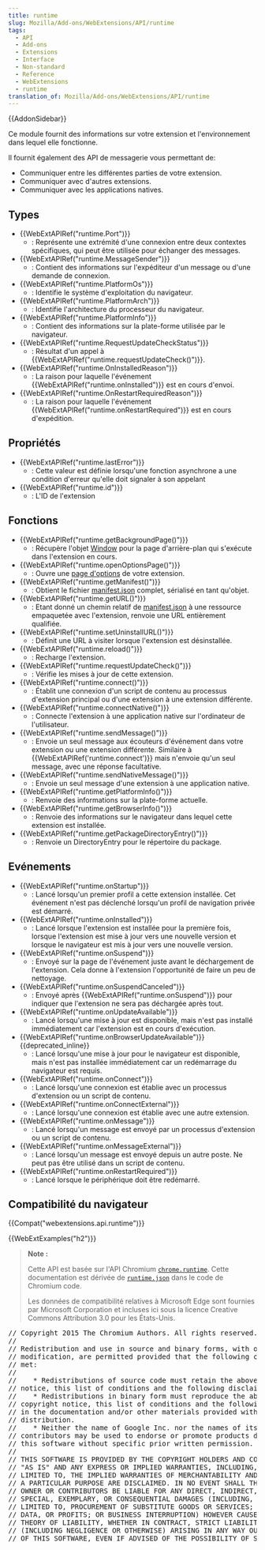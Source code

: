 ```yaml
---
title: runtime
slug: Mozilla/Add-ons/WebExtensions/API/runtime
tags:
  - API
  - Add-ons
  - Extensions
  - Interface
  - Non-standard
  - Reference
  - WebExtensions
  - runtime
translation_of: Mozilla/Add-ons/WebExtensions/API/runtime
---
```

{{AddonSidebar}}

Ce module fournit des informations sur votre extension et l'environnement dans lequel elle fonctionne.

Il fournit également des API de messagerie vous permettant de:

- Communiquer entre les différentes parties de votre extension.
- Communiquer avec d'autres extensions.
- Communiquer avec les applications natives.

## Types

- {{WebExtAPIRef("runtime.Port")}}
  - : Représente une extrémité d'une connexion entre deux contextes spécifiques, qui peut être utilisée pour échanger des messages.
- {{WebExtAPIRef("runtime.MessageSender")}}
  - : Contient des informations sur l'expéditeur d'un message ou d'une demande de connexion.
- {{WebExtAPIRef("runtime.PlatformOs")}}
  - : Identifie le système d'exploitation du navigateur.
- {{WebExtAPIRef("runtime.PlatformArch")}}
  - : Identifie l'architecture du processeur du navigateur.
- {{WebExtAPIRef("runtime.PlatformInfo")}}
  - : Contient des informations sur la plate-forme utilisée par le navigateur.
- {{WebExtAPIRef("runtime.RequestUpdateCheckStatus")}}
  - : Résultat d'un appel à {{WebExtAPIRef("runtime.requestUpdateCheck()")}}.
- {{WebExtAPIRef("runtime.OnInstalledReason")}}
  - : La raison pour laquelle l'événement {{WebExtAPIRef("runtime.onInstalled")}} est en cours d'envoi.
- {{WebExtAPIRef("runtime.OnRestartRequiredReason")}}
  - : La raison pour laquelle l'événement {{WebExtAPIRef("runtime.onRestartRequired")}} est en cours d'expédition.

## Propriétés

- {{WebExtAPIRef("runtime.lastError")}}
  - : Cette valeur est définie lorsqu'une fonction asynchrone a une condition d'erreur qu'elle doit signaler à son appelant
- {{WebExtAPIRef("runtime.id")}}
  - : L'ID de l'extension

## Fonctions

- {{WebExtAPIRef("runtime.getBackgroundPage()")}}
  - : Récupère l'objet [Window](/fr/docs/Web/API/Window) pour la page d'arrière-plan qui s'exécute dans l'extension en cours.
- {{WebExtAPIRef("runtime.openOptionsPage()")}}
  - : Ouvre une [page d'options](/fr/Add-ons/WebExtensions/user_interface/Options_pages) de votre extension.
- {{WebExtAPIRef("runtime.getManifest()")}}
  - : Obtient le fichier [manifest.json](/fr/Add-ons/WebExtensions/manifest.json) complet,  sérialisé en tant qu'objet.
- {{WebExtAPIRef("runtime.getURL()")}}
  - : Etant donné un chemin relatif de [manifest.json](/fr/Add-ons/WebExtensions/manifest.json) à une ressource empaquetée avec l'extension, renvoie une URL entièrement qualifiée.
- {{WebExtAPIRef("runtime.setUninstallURL()")}}
  - : Définit une URL à visiter lorsque l'extension est désinstallée.
- {{WebExtAPIRef("runtime.reload()")}}
  - : Recharge l'extension.
- {{WebExtAPIRef("runtime.requestUpdateCheck()")}}
  - : Vérifie les mises à jour de cette extension.
- {{WebExtAPIRef("runtime.connect()")}}
  - : Établit une connexion d'un script de contenu au processus d'extension principal ou d'une extension à une extension différente.
- {{WebExtAPIRef("runtime.connectNative()")}}
  - : Connecte l'extension à une application native sur l'ordinateur de l'utilisateur.
- {{WebExtAPIRef("runtime.sendMessage()")}}
  - : Envoie un seul message aux écouteurs d'événement dans votre extension ou une extension différente. Similaire à  {{WebExtAPIRef('runtime.connect')}} mais n'envoie qu'un seul message, avec une réponse facultative.
- {{WebExtAPIRef("runtime.sendNativeMessage()")}}
  - : Envoie un seul message d'une extension à une application native.
- {{WebExtAPIRef("runtime.getPlatformInfo()")}}
  - : Renvoie des informations sur la plate-forme actuelle.
- {{WebExtAPIRef("runtime.getBrowserInfo()")}}
  - : Renvoie des informations sur le navigateur dans lequel cette extension est installée.
- {{WebExtAPIRef("runtime.getPackageDirectoryEntry()")}}
  - : Renvoie un DirectoryEntry pour le répertoire du package.

## Evénements

- {{WebExtAPIRef("runtime.onStartup")}}
  - : Lancé lorsqu'un premier profil a cette extension installée. Cet événement n'est pas déclenché lorsqu'un profil de navigation privée est démarré.
- {{WebExtAPIRef("runtime.onInstalled")}}
  - : Lancé lorsque l'extension est installée pour la première fois, lorsque l'extension est mise à jour vers une nouvelle version et lorsque le navigateur est mis à jour vers une nouvelle version.
- {{WebExtAPIRef("runtime.onSuspend")}}
  - : Envoyé sur la page de l'événement juste avant le déchargement de l'extension. Cela donne à l'extension l'opportunité de faire un peu de nettoyage.
- {{WebExtAPIRef("runtime.onSuspendCanceled")}}
  - : Envoyé après {{WebExtAPIRef("runtime.onSuspend")}} pour indiquer que l'extension ne sera pas déchargée après tout.
- {{WebExtAPIRef("runtime.onUpdateAvailable")}}
  - : Lancé lorsqu'une mise à jour est disponible, mais n'est pas installé immédiatement car l'extension est en cours d'exécution.
- {{WebExtAPIRef("runtime.onBrowserUpdateAvailable")}} {{deprecated_inline}}
  - : Lancé lorsqu'une mise à jour pour le navigateur est disponible, mais n'est pas installée immédiatement car un redémarrage du navigateur est requis.
- {{WebExtAPIRef("runtime.onConnect")}}
  - : Lancé lorsqu'une connexion est établie avec un processus d'extension ou un script de contenu.
- {{WebExtAPIRef("runtime.onConnectExternal")}}
  - : Lancé lorsqu'une connexion est établie avec une autre extension.
- {{WebExtAPIRef("runtime.onMessage")}}
  - : Lancé lorsqu'un message est envoyé par un processus d'extension ou un script de contenu.
- {{WebExtAPIRef("runtime.onMessageExternal")}}
  - : Lancé lorsqu'un message est envoyé depuis un autre poste. Ne peut pas être utilisé dans un script de contenu.
- {{WebExtAPIRef("runtime.onRestartRequired")}}
  - : Lancé lorsque le périphérique doit être redémarré.

## Compatibilité du navigateur

{{Compat("webextensions.api.runtime")}}

{{WebExtExamples("h2")}}

> **Note :**
>
> Cette API est basée sur l'API Chromium [`chrome.runtime`](https://developer.chrome.com/extensions/runtime#event-onConnect). Cette documentation est dérivée de [`runtime.json`](https://chromium.googlesource.com/chromium/src/+/master/extensions/common/api/runtime.json) dans le code de Chromium code.
>
> Les données de compatibilité relatives à Microsoft Edge sont fournies par Microsoft Corporation et incluses ici sous la licence Creative Commons Attribution 3.0 pour les États-Unis.

<div class="hidden"><pre>// Copyright 2015 The Chromium Authors. All rights reserved.
//
// Redistribution and use in source and binary forms, with or without
// modification, are permitted provided that the following conditions are
// met:
//
//    * Redistributions of source code must retain the above copyright
// notice, this list of conditions and the following disclaimer.
//    * Redistributions in binary form must reproduce the above
// copyright notice, this list of conditions and the following disclaimer
// in the documentation and/or other materials provided with the
// distribution.
//    * Neither the name of Google Inc. nor the names of its
// contributors may be used to endorse or promote products derived from
// this software without specific prior written permission.
//
// THIS SOFTWARE IS PROVIDED BY THE COPYRIGHT HOLDERS AND CONTRIBUTORS
// "AS IS" AND ANY EXPRESS OR IMPLIED WARRANTIES, INCLUDING, BUT NOT
// LIMITED TO, THE IMPLIED WARRANTIES OF MERCHANTABILITY AND FITNESS FOR
// A PARTICULAR PURPOSE ARE DISCLAIMED. IN NO EVENT SHALL THE COPYRIGHT
// OWNER OR CONTRIBUTORS BE LIABLE FOR ANY DIRECT, INDIRECT, INCIDENTAL,
// SPECIAL, EXEMPLARY, OR CONSEQUENTIAL DAMAGES (INCLUDING, BUT NOT
// LIMITED TO, PROCUREMENT OF SUBSTITUTE GOODS OR SERVICES; LOSS OF USE,
// DATA, OR PROFITS; OR BUSINESS INTERRUPTION) HOWEVER CAUSED AND ON ANY
// THEORY OF LIABILITY, WHETHER IN CONTRACT, STRICT LIABILITY, OR TORT
// (INCLUDING NEGLIGENCE OR OTHERWISE) ARISING IN ANY WAY OUT OF THE USE
// OF THIS SOFTWARE, EVEN IF ADVISED OF THE POSSIBILITY OF SUCH DAMAGE.
</pre></div>
